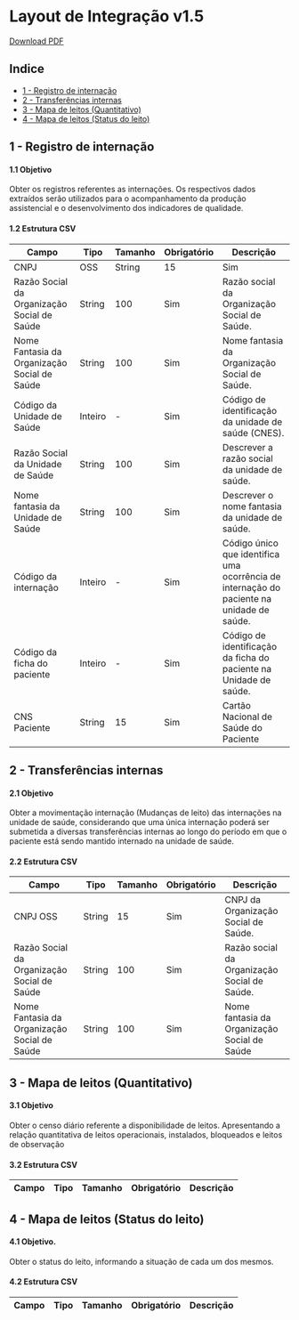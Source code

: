# Layout de Integração v1.5

[Download PDF](/../../raw/master/layouts/v1.5/layout-internacao-v1.5.pdf)

## Indice

  * [1 - Registro de internação](#1---registro-de-internação)
  * [2 - Transferências internas](#2---transferências-internas)
  * [3 - Mapa de leitos (Quantitativo)](#3---mapa-de-leitos-quantitativo)
  * [4 - Mapa de leitos (Status do leito)](#4---mapa-de-leitos-status-do-leito)

## 1 - Registro de internação

#### 1.1 Objetivo

Obter os registros referentes as internações. Os respectivos dados extraídos serão utilizados para o acompanhamento da produção
assistencial e o desenvolvimento dos indicadores de qualidade.

#### 1.2 Estrutura CSV

| Campo | Tipo | Tamanho | Obrigatório | Descrição |
|-------|------|---------|-------------|-----------|
| CNPJ | OSS | String | 15 | Sim | CNPJ da Organização Social de Saúde. |
| Razão Social da Organização Social de Saúde | String | 100 | Sim | Razão social da Organização Social de Saúde. |
| Nome Fantasia da Organização Social de Saúde | String | 100 | Sim | Nome fantasia da Organização Social de Saúde. |
| Código da Unidade de Saúde | Inteiro | - | Sim | Código de identificação da unidade de saúde (CNES). |
| Razão Social da Unidade de Saúde | String | 100 | Sim | Descrever a razão social da unidade de saúde. |
| Nome fantasia da Unidade de Saúde | String | 100 | Sim | Descrever o nome fantasia da unidade de saúde. |
| Código da internação | Inteiro | - | Sim | Código único que identifica uma ocorrência de internação do paciente na unidade de saúde. |
| Código da ficha do paciente | Inteiro | - | Sim | Código de identificação da ficha do paciente na Unidade de saúde. |
| CNS Paciente | String | 15 | Sim | Cartão Nacional de Saúde do Paciente |

## 2 - Transferências internas

#### 2.1 Objetivo

Obter a movimentação internação (Mudanças de leito) das internações na unidade de saúde, considerando que uma única internação
poderá ser submetida a diversas transferências internas ao longo do período em que o paciente está sendo mantido internado na
unidade de saúde.

#### 2.2 Estrutura CSV

| Campo | Tipo | Tamanho | Obrigatório | Descrição |
|-------|------|---------|-------------|-----------|
| CNPJ OSS | String | 15 | Sim | CNPJ da Organização Social de Saúde. |
| Razão Social da Organização Social de Saúde | String | 100 | Sim | Razão social da Organização Social de Saúde. |
| Nome Fantasia da Organização Social de Saúde | String | 100 | Sim | Nome fantasia da Organização Social de Saúde |

## 3 - Mapa de leitos (Quantitativo)

#### 3.1 Objetivo

Obter o censo diário referente a disponibilidade de leitos. Apresentando a relação quantitativa de leitos operacionais, instalados,
bloqueados e leitos de observação

#### 3.2 Estrutura CSV

| Campo | Tipo | Tamanho | Obrigatório | Descrição |
|-------|------|---------|-------------|-----------|

## 4 - Mapa de leitos (Status do leito)

#### 4.1 Objetivo.

Obter o status do leito, informando a situação de cada um dos mesmos.

#### 4.2 Estrutura CSV

| Campo | Tipo | Tamanho | Obrigatório | Descrição |
|-------|------|---------|-------------|-----------|
